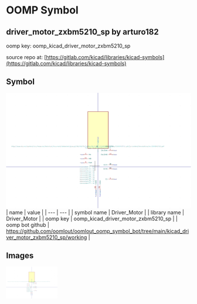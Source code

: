 # OOMP Symbol  
## driver_motor_zxbm5210_sp  by arturo182  
  
oomp key: oomp_kicad_driver_motor_zxbm5210_sp  
  
source repo at: [https://gitlab.com/kicad/libraries/kicad-symbols](https://gitlab.com/kicad/libraries/kicad-symbols)  
## Symbol  
  
[![working.png](working_600.png)](working.png)  
| name | value | 
| --- | --- | 
| symbol name | Driver_Motor | 
| library name | Driver_Motor | 
| oomp key | oomp_kicad_driver_motor_zxbm5210_sp | 
| oomp bot github | https://github.com/oomlout/oomlout_oomp_symbol_bot/tree/main/kicad_driver_motor_zxbm5210_sp/working | 
## Images  
  
[![working.png](working_140.png)](working.png)  
